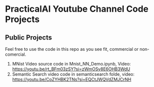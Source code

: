 # PracticalAI Youtube Channel Code Projects

## Public Projects

Feel free to use the code in this repo as you see fit, commercial or non-comercial.

1. MNist Video source code in Mnist_NN_Demo.ipynb, Video: https://youtu.be/rt_BFm03zSY?si=zWmOSy8E6OHB3WdU
2. Semantic Search video code in semanticsearch folde, video: https://youtu.be/CoZYHBK2TNs?si=EQCtJWQVdZMJCrNH
